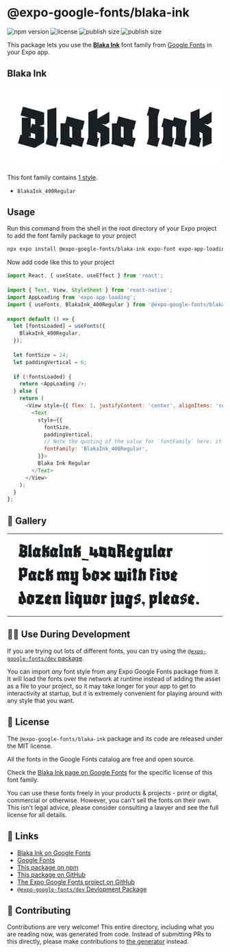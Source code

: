 # @expo-google-fonts/blaka-ink

![npm version](https://flat.badgen.net/npm/v/@expo-google-fonts/blaka-ink)
![license](https://flat.badgen.net/github/license/expo/google-fonts)
![publish size](https://flat.badgen.net/packagephobia/install/@expo-google-fonts/blaka-ink)
![publish size](https://flat.badgen.net/packagephobia/publish/@expo-google-fonts/blaka-ink)

This package lets you use the [**Blaka Ink**](https://fonts.google.com/specimen/Blaka+Ink) font family from [Google Fonts](https://fonts.google.com/) in your Expo app.

## Blaka Ink

![Blaka Ink](./font-family.png)

This font family contains [1 style](#-gallery).

- `BlakaInk_400Regular`

## Usage

Run this command from the shell in the root directory of your Expo project to add the font family package to your project
```sh
npx expo install @expo-google-fonts/blaka-ink expo-font expo-app-loading
```

Now add code like this to your project
```js
import React, { useState, useEffect } from 'react';

import { Text, View, StyleSheet } from 'react-native';
import AppLoading from 'expo-app-loading';
import { useFonts, BlakaInk_400Regular } from '@expo-google-fonts/blaka-ink';

export default () => {
  let [fontsLoaded] = useFonts({
    BlakaInk_400Regular,
  });

  let fontSize = 24;
  let paddingVertical = 6;

  if (!fontsLoaded) {
    return <AppLoading />;
  } else {
    return (
      <View style={{ flex: 1, justifyContent: 'center', alignItems: 'center' }}>
        <Text
          style={{
            fontSize,
            paddingVertical,
            // Note the quoting of the value for `fontFamily` here; it expects a string!
            fontFamily: 'BlakaInk_400Regular',
          }}>
          Blaka Ink Regular
        </Text>
      </View>
    );
  }
};

```

## 🔡 Gallery


||||
|-|-|-|
|![BlakaInk_400Regular](./BlakaInk_400Regular.ttf.png)||||


## 👩‍💻 Use During Development

If you are trying out lots of different fonts, you can try using the [`@expo-google-fonts/dev` package](https://github.com/expo/google-fonts/tree/master/font-packages/dev#readme).

You can import *any* font style from any Expo Google Fonts package from it. It will load the fonts
over the network at runtime instead of adding the asset as a file to your project, so it may take longer
for your app to get to interactivity at startup, but it is extremely convenient
for playing around with any style that you want.

## 📖 License

The `@expo-google-fonts/blaka-ink` package and its code are released under the MIT license.

All the fonts in the Google Fonts catalog are free and open source.

Check the [Blaka Ink page on Google Fonts](https://fonts.google.com/specimen/Blaka+Ink) for the specific license of this font family.

You can use these fonts freely in your products & projects - print or digital, commercial or otherwise. However, you can't sell the fonts on their own. This isn't legal advice, please consider consulting a lawyer and see the full license for all details.

## 🔗 Links

- [Blaka Ink on Google Fonts](https://fonts.google.com/specimen/Blaka+Ink)
- [Google Fonts](https://fonts.google.com/)
- [This package on npm](https://www.npmjs.com/package/@expo-google-fonts/blaka-ink)
- [This package on GitHub](https://github.com/expo/google-fonts/tree/master/font-packages/blaka-ink)
- [The Expo Google Fonts project on GitHub](https://github.com/expo/google-fonts)
- [`@expo-google-fonts/dev` Devlopment Package](https://github.com/expo/google-fonts/tree/master/font-packages/dev)

## 🤝 Contributing

Contributions are very welcome! This entire directory, including what you are reading now, was generated from code. Instead of submitting PRs to this directly, please make contributions to [the generator](https://github.com/expo/google-fonts/tree/master/packages/generator) instead.
